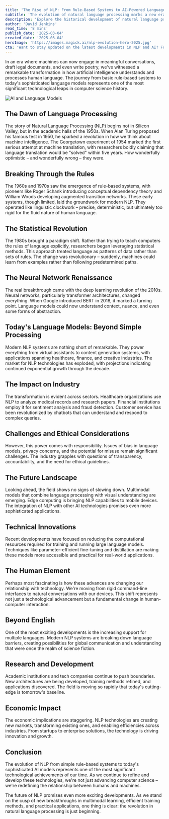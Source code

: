 ```yaml
---
title: 'The Rise of NLP: From Rule-Based Systems to AI-Powered Language Models'
subtitle: 'The evolution of natural language processing marks a new era in human-computer interaction'
description: 'Explore the historical development of natural language processing, from its early rule-based systems to the sophisticated AI-powered language models of today. Uncover the technological advances, challenges, and future potential of NLP technologies reshaping industries around the world.'
author: 'David Jenkins'
read_time: '8 mins'
publish_date: '2025-03-04'
created_date: '2025-03-04'
heroImage: 'https://images.magick.ai/nlp-evolution-hero-2025.jpg'
cta: 'Want to stay updated on the latest developments in NLP and AI? Follow us on LinkedIn for cutting-edge insights and analysis from industry experts!'
---
```


In an era where machines can now engage in meaningful conversations, draft legal documents, and even write poetry, we've witnessed a remarkable transformation in how artificial intelligence understands and processes human language. The journey from basic rule-based systems to today's sophisticated language models represents one of the most significant technological leaps in computer science history.

![AI and Language Models](https://i.magick.ai/PIXE/1738406181100_magick_img.webp)

## The Dawn of Language Processing

The story of Natural Language Processing (NLP) begins not in Silicon Valley, but in the academic halls of the 1950s. When Alan Turing proposed his famous test in 1950, he sparked a revolution in how we think about machine intelligence. The Georgetown experiment of 1954 marked the first serious attempt at machine translation, with researchers boldly claiming that language translation would be "solved" within five years. How wonderfully optimistic – and wonderfully wrong – they were.

## Breaking Through the Rules

The 1960s and 1970s saw the emergence of rule-based systems, with pioneers like Roger Schank introducing conceptual dependency theory and William Woods developing augmented transition networks. These early systems, though limited, laid the groundwork for modern NLP. They operated like linguistic clockwork – precise, deterministic, but ultimately too rigid for the fluid nature of human language.

## The Statistical Revolution

The 1980s brought a paradigm shift. Rather than trying to teach computers the rules of language explicitly, researchers began leveraging statistical methods. This approach treated language as patterns of data rather than sets of rules. The change was revolutionary – suddenly, machines could learn from examples rather than following predetermined paths.

## The Neural Network Renaissance

The real breakthrough came with the deep learning revolution of the 2010s. Neural networks, particularly transformer architectures, changed everything. When Google introduced BERT in 2018, it marked a turning point. Language models could now understand context, nuance, and even some forms of abstraction.

## Today's Language Models: Beyond Simple Processing

Modern NLP systems are nothing short of remarkable. They power everything from virtual assistants to content generation systems, with applications spanning healthcare, finance, and creative industries. The market for NLP technologies has exploded, with projections indicating continued exponential growth through the decade.

## The Impact on Industry

The transformation is evident across sectors. Healthcare organizations use NLP to analyze medical records and research papers. Financial institutions employ it for sentiment analysis and fraud detection. Customer service has been revolutionized by chatbots that can understand and respond to complex queries.

## Challenges and Ethical Considerations

However, this power comes with responsibility. Issues of bias in language models, privacy concerns, and the potential for misuse remain significant challenges. The industry grapples with questions of transparency, accountability, and the need for ethical guidelines.

## The Future Landscape

Looking ahead, the field shows no signs of slowing down. Multimodal models that combine language processing with visual understanding are emerging. Edge computing is bringing NLP capabilities to mobile devices. The integration of NLP with other AI technologies promises even more sophisticated applications.

## Technical Innovations

Recent developments have focused on reducing the computational resources required for training and running large language models. Techniques like parameter-efficient fine-tuning and distillation are making these models more accessible and practical for real-world applications.

## The Human Element

Perhaps most fascinating is how these advances are changing our relationship with technology. We're moving from rigid command-line interfaces to natural conversations with our devices. This shift represents not just a technological advancement but a fundamental change in human-computer interaction.

## Beyond English

One of the most exciting developments is the increasing support for multiple languages. Modern NLP systems are breaking down language barriers, creating possibilities for global communication and understanding that were once the realm of science fiction.

## Research and Development

Academic institutions and tech companies continue to push boundaries. New architectures are being developed, training methods refined, and applications discovered. The field is moving so rapidly that today's cutting-edge is tomorrow's baseline.

## Economic Impact

The economic implications are staggering. NLP technologies are creating new markets, transforming existing ones, and enabling efficiencies across industries. From startups to enterprise solutions, the technology is driving innovation and growth.

## Conclusion

The evolution of NLP from simple rule-based systems to today's sophisticated AI models represents one of the most significant technological achievements of our time. As we continue to refine and develop these technologies, we're not just advancing computer science – we're redefining the relationship between humans and machines.

The future of NLP promises even more exciting developments. As we stand on the cusp of new breakthroughs in multimodal learning, efficient training methods, and practical applications, one thing is clear: the revolution in natural language processing is just beginning.